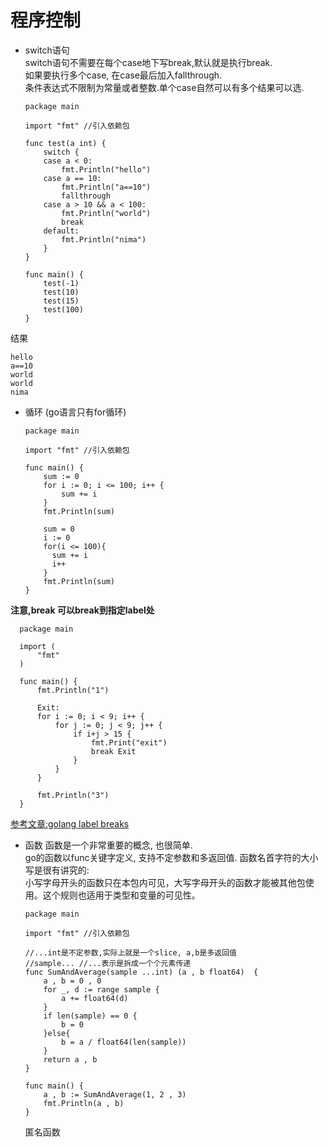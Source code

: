 # 程序控制
- switch语句  
switch语句不需要在每个case地下写break,默认就是执行break.  
如果要执行多个case, 在case最后加入fallthrough.  
条件表达式不限制为常量或者整数.单个case自然可以有多个结果可以选.  
  ```  
  package main

  import "fmt" //引入依赖包

  func test(a int) {
      switch {
      case a < 0:
          fmt.Println("hello")
      case a == 10:
          fmt.Println("a==10")
          fallthrough
      case a > 10 && a < 100:
          fmt.Println("world")
          break
      default:
          fmt.Println("nima")
      }
  }

  func main() {
      test(-1)
      test(10)
      test(15)
      test(100)
  }
  ```
结果
```
hello
a==10
world
world
nima
```
- 循环 (go语言只有for循环)
  ```
  package main

  import "fmt" //引入依赖包

  func main() {
      sum := 0
      for i := 0; i <= 100; i++ {
          sum += i
      }
      fmt.Println(sum)

      sum = 0
      i := 0
      for(i <= 100){
        sum += i
        i++
      }
      fmt.Println(sum)
  }
  ```
**注意,break 可以break到指定label处**  

```  
  package main

  import (
      "fmt"
  )

  func main() {
      fmt.Println("1")

      Exit:
      for i := 0; i < 9; i++ {
          for j := 0; j < 9; j++ {
              if i+j > 15 {
                  fmt.Print("exit")
                  break Exit
              }
          }
      }

      fmt.Println("3")
  }

```
[参考文章:golang label breaks](http://studygolang.com/articles/2365)  
- 函数
  函数是一个非常重要的概念, 也很简单.   
  go的函数以func关键字定义, 支持不定参数和多返回值. 函数名首字符的大小写是很有讲究的:  
  小写字母开头的函数只在本包内可见，大写字母开头的函数才能被其他包使用。这个规则也适用于类型和变量的可见性。  
  ```
  package main

  import "fmt" //引入依赖包

  //...int是不定参数,实际上就是一个slice, a,b是多返回值
  //sample... //...表示是拆成一个个元素传递
  func SumAndAverage(sample ...int) (a , b float64)  {
      a , b = 0 , 0
      for _, d := range sample {
          a += float64(d)
      }
      if len(sample) == 0 {
          b = 0
      }else{
          b = a / float64(len(sample))
      }
      return a , b
  }

  func main() {
      a , b := SumAndAverage(1, 2 , 3)
      fmt.Println(a , b)
  }
  ```
  匿名函数
  
  
  